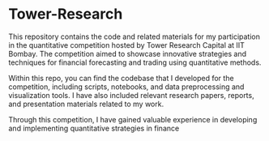 # Tower-Research

This repository contains the code and related materials for my participation in the quantitative competition hosted by Tower Research Capital at IIT Bombay. The competition aimed to showcase innovative strategies and techniques for financial forecasting and trading using quantitative methods.

Within this repo, you can find the codebase that I developed for the competition, including scripts, notebooks, and data preprocessing and visualization tools. I have also included relevant research papers, reports, and presentation materials related to my work.

Through this competition, I have gained valuable experience in developing and implementing quantitative strategies in finance
